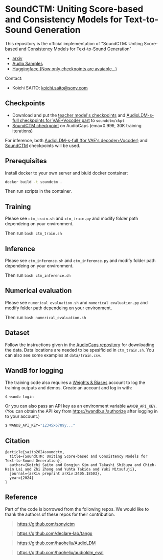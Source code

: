 # SoundCTM: Uniting Score-based and Consistency Models for Text-to-Sound Generation

This repository is the official implementation of "SoundCTM: Uniting Score-based and Consistency Models for Text-to-Sound Generation"

- [arxiv](https://arxiv.org/abs/2405.18503)
- [Audio Samples](https://koichi-saito-sony.github.io/soundctm/)
- [Huggingface (Now only checkpoints are avaiable...)](https://huggingface.co/Sony/soundctm)

Contact:
- Koichi SAITO: koichi.saito@sony.com

## Checkpoints

- Download and put the [teacher model's checkpoints](https://huggingface.co/Sony/soundctm/tree/main/ckpt/teacher) and [AudioLDM-s-full checkpoints for VAE+Vocoder part](https://huggingface.co/Sony/soundctm/blob/main/ckpt/audioldm-s-full.ckpt) to `soundctm/ckpt`
- [SoundCTM checkpoint](https://huggingface.co/Sony/soundctm/tree/main/soundctm_ckpt) on AudioCaps (ema=0.999, 30K training iterations)

For inference, both [AudioLDM-s-full (for VAE's decoder+Vocoder)](https://huggingface.co/Sony/soundctm/blob/main/ckpt/audioldm-s-full.ckpt) and [SoundCTM](https://huggingface.co/Sony/soundctm/tree/main/soundctm_ckpt) checkpoints will be used.

## Prerequisites

Install docker to your own server and biuld docker container:

```bash
docker build -t soundctm .
```

Then run scripts in the container.

## Training
Please see `ctm_train.sh` and `ctm_train.py` and modify folder path dependeing on your environment.

Then run `bash ctm_train.sh`

## Inference
Please see `ctm_inference.sh` and `ctm_inference.py` and modify folder path dependeing on your environment.

Then run `bash ctm_inference.sh`

## Numerical evaluation
Please see `numerical_evaluation.sh` and `numerical_evaluation.py` and modify folder path dependeing on your environment.

Then run `bash numerical_evaluation.sh`


## Dataset
Follow the instructions given in the [AudioCaps repository](https://github.com/cdjkim/audiocaps) for downloading the data. 
Data locations are needed to be spesificied in `ctm_train.sh`. 
You can also see some examples at `data/train.csv`.


## WandB for logging
The training code also requires a [Weights & Biases](https://wandb.ai/site) account to log the training outputs and demos. Create an account and log in with:
```bash
$ wandb login
```
Or you can also pass an API key as an environment variable `WANDB_API_KEY`.
(You can obtain the API key from https://wandb.ai/authorize after logging in to your account.)
```bash
$ WANDB_API_KEY="12345x6789y..."
```


## Citation
```
@article{saito2024soundctm,
  title={SoundCTM: Uniting Score-based and Consistency Models for Text-to-Sound Generation}, 
  author={Koichi Saito and Dongjun Kim and Takashi Shibuya and Chieh-Hsin Lai and Zhi Zhong and Yuhta Takida and Yuki Mitsufuji},
  journal={arXiv preprint arXiv:2405.18503},
  year={2024}
}
```

## Reference
Part of the code is borrowed from the following repos. We would like to thank the authors of these repos for their contribution. 
> https://github.com/sony/ctm

> https://github.com/declare-lab/tango

> https://github.com/haoheliu/AudioLDM

> https://github.com/haoheliu/audioldm_eval


